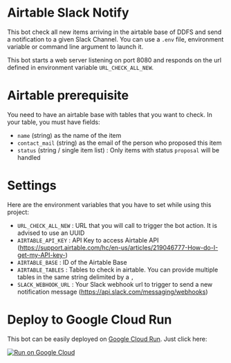 # Airtable Slack Notify

This bot check all new items arriving in the airtable base of DDFS and send a notification to a given Slack Channel. You can use a `.env` file, environment variable or command line argument to launch it.

This bot starts a web server listening on port 8080 and responds on the url defined in environment variable `URL_CHECK_ALL_NEW`.

# Airtable prerequisite

You need to have an airtable base with tables that you want to check. In your table, you must have fields:

- `name` (string) as the name of the item
- `contact_mail` (string) as the email of the person who proposed this item
- `status` (string / single item list) : Only items with status `proposal` will be handled

# Settings

Here are the environment variables that you have to set while using this project:

- `URL_CHECK_ALL_NEW` : URL that you will call to trigger the bot action. It is advised to use an UUID
- `AIRTABLE_API_KEY` : API Key to access Airtable API (https://support.airtable.com/hc/en-us/articles/219046777-How-do-I-get-my-API-key-)
- `AIRTABLE_BASE` : ID of the Airtable Base
- `AIRTABLE_TABLES` : Tables to check in airtable. You can provide multiple tables in the same string delimited by a `,`
- `SLACK_WEBHOOK_URL` : Your Slack webhook url to trigger to send a new notification message (https://api.slack.com/messaging/webhooks)

# Deploy to Google Cloud Run

This bot can be easily deployed on [Google Cloud Run](https://cloud.google.com/run?hl=fr). Just click here:

[![Run on Google Cloud](https://deploy.cloud.run/button.svg)](https://deploy.cloud.run)
